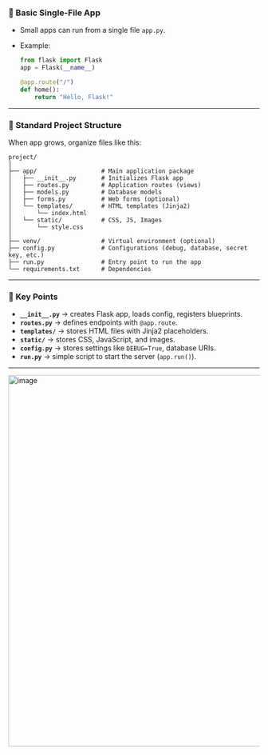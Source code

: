 

### 🔹 Basic Single-File App

* Small apps can run from a single file `app.py`.
* Example:

  ```python
  from flask import Flask
  app = Flask(__name__)

  @app.route("/")
  def home():
      return "Hello, Flask!"
  ```

---

### 🔹 Standard Project Structure

When app grows, organize files like this:

```
project/
│
├── app/                  # Main application package
│   ├── __init__.py       # Initializes Flask app
│   ├── routes.py         # Application routes (views)
│   ├── models.py         # Database models
│   ├── forms.py          # Web forms (optional)
│   └── templates/        # HTML templates (Jinja2)
│       └── index.html
│   └── static/           # CSS, JS, Images
│       └── style.css
│
├── venv/                 # Virtual environment (optional)
├── config.py             # Configurations (debug, database, secret key, etc.)
├── run.py                # Entry point to run the app
└── requirements.txt      # Dependencies
```

---

### 🔹 Key Points

* **`__init__.py`** → creates Flask app, loads config, registers blueprints.
* **`routes.py`** → defines endpoints with `@app.route`.
* **`templates/`** → stores HTML files with Jinja2 placeholders.
* **`static/`** → stores CSS, JavaScript, and images.
* **`config.py`** → stores settings like `DEBUG=True`, database URIs.
* **`run.py`** → simple script to start the server (`app.run()`).

---

<img width="1556" height="743" alt="image" src="https://github.com/user-attachments/assets/d06e92ed-02e6-415c-a5c9-4904c8762de7" />
